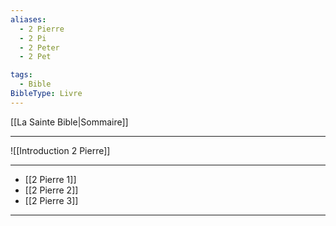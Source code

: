 ```yaml
---
aliases:
  - 2 Pierre
  - 2 Pi
  - 2 Peter
  - 2 Pet

tags:
  - Bible
BibleType: Livre
---
```

[[La Sainte Bible|Sommaire]]

---

![[Introduction 2 Pierre]]

---
- [[2 Pierre 1]] 
- [[2 Pierre 2]] 
- [[2 Pierre 3]] 


---
